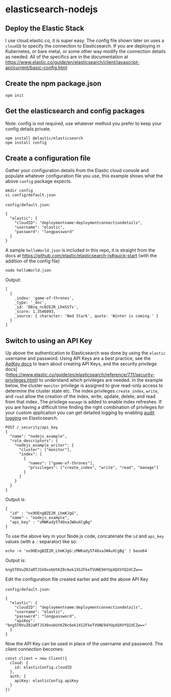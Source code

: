 # elasticsearch-nodejs

## Deploy the Elastic Stack
I use cloud.elastic.co, it is super easy.  The config file shown later on uses a `cloudID` to specify the connection to Elasticsearch.  If you are deploying in Kubernetes, or bare metal, or some other way modify the connection details as needed.  All of the specifics are in the documentation at https://www.elastic.co/guide/en/elasticsearch/client/javascript-api/current/basic-config.html


## Create the npm package.json
```
npm init
```

## Get the elasticsearch and config packages

Note: config is not required, use whatever method you prefer to keep your config details private.
```
npm install @elastic/elasticsearch
npm install config
```

## Create a configuration file

Gather your configuration details from the Elastic cloud console and populate
whatever configuration file you use, this example shows what the above `config` package expects.

```
mkdir config
vi config/default.json
```

`config/default.json`:
```
{
  "elastic": {
    "cloudID": "deploymentname:deploymentconnectiondetails",
    "username": "elastic",
    "password": "longpassword"
  }
}
```

A sample `helloWorld.json` is included in this repo, it is straight from the docs at https://github.com/elastic/elasticsearch-js#quick-start (with the addition of the config file)

```
node helloWorld.json
```

Output:
```
[
  {
    _index: 'game-of-thrones',
    _type: '_doc',
    _id: 'DBzq_ncBZE2R_LhmSSTs',
    _score: 1.3546093,
    _source: { character: 'Ned Stark', quote: 'Winter is coming.' }
  }
]
```

## Switch to using an API Key
Up above the authentication to Elasticsearch was done by using the `elastic`
username and password.  Using API Keys are a best practice, see the [ApiKey docs](https://www.elastic.co/guide/en/elasticsearch/reference/current/security-api-create-api-key.html) to learn about creating API Keys, and the security privilege docs](https://www.elastic.co/guide/en/elasticsearch/reference/7.11/security-privileges.html) to understand which privileges are needed.  In the example below, the cluster `monitor` privilege is assigned to give read-only access to determine the cluster state etc.  The index privileges `create_index`, `write`, and `read` allow the creation of the index, write, update, delete, and read from that index.  The privilege `manage` is added to enable index refreshes.  If you are having a difficult time finding the right combination of privileges for your custom application you can get detailed logging by enabling [audit logging](https://www.elastic.co/guide/en/elasticsearch/reference/current/enable-audit-logging.html) on Elasticsearch.  

```
POST /_security/api_key
{
  "name": "nodejs_example",
  "role_descriptors": {
    "nodejs_example_writer": {
      "cluster": ["monitor"],
      "index": [
        {
          "names": ["game-of-thrones"],
          "privileges": ["create_index", "write", "read", "manage"]
        }
      ]
    }
  }
}
```

Output is:
```
{
  "id" : "nx9OEngBZE2R_LhmKJgG",
  "name" : "nodejs_example",
  "api_key" : "zMWKady5T4OxaJWAuXCgBg"
}
```

To use the above key in your Node.js code, concatenate the `id` and `api_key`
values (with a `:` separator) like so:
```
echo -n 'nx9OEngBZE2R_LhmKJgG:zMWKady5T4OxaJWAuXCgBg' | base64
```

Output is:
```
bng5T0VuZ0JaRTJSX0xobUtKZ0c6ek1XS2FkeTVUNE94YUpXQXVYQ2dCZw==
```

Edit the configuration file created earlier and add the above API Key

`config/default.json`:
```
{
  "elastic": {
    "cloudID": "deploymentname:deploymentconnectiondetails",
    "username": "elastic",
    "password": "longpassword",
    "apiKey": "bng5T0VuZ0JaRTJSX0xobUtKZ0c6ek1XS2FkeTVUNE94YUpXQXVYQ2dCZw=="
  }
}
```

Now the API Key can be used in place of the username and password.  The client connection becomes:

```
const client = new Client({
  cloud: {
    id: elasticConfig.cloudID
  },
  auth: {
    apiKey: elasticConfig.apiKey
  }
})
```
